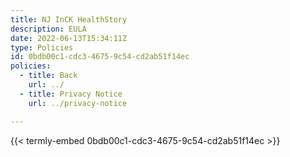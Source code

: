 ```yaml
---
title: NJ InCK HealthStory
description: EULA
date: 2022-06-13T15:34:11Z
type: Policies
id: 0bdb00c1-cdc3-4675-9c54-cd2ab51f14ec
policies: 
  - title: Back
    url: ../
  - title: Privacy Notice
    url: ../privacy-notice

---
```


{{< termly-embed 0bdb00c1-cdc3-4675-9c54-cd2ab51f14ec >}}
